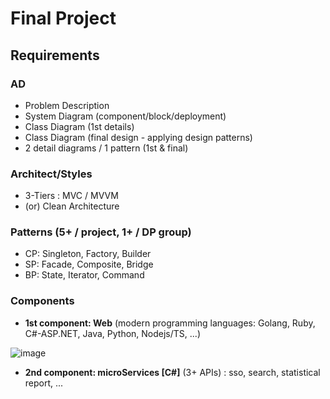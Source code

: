 
# Final Project


## Requirements

### AD
- Problem Description
- System Diagram (component/block/deployment)
- Class Diagram (1st details)
- Class Diagram (final design - applying design patterns)
- 2 detail diagrams / 1 pattern (1st & final)
  
### Architect/Styles
- 3-Tiers : MVC / MVVM
- (or) Clean Architecture

### Patterns (5+ / project, 1+ / DP group)
- CP: Singleton, Factory, Builder
- SP: Facade, Composite, Bridge
- BP: State, Iterator, Command

### Components 
- **1st component: Web** (modern programming languages: Golang, Ruby, C#-ASP.NET, Java, Python, Nodejs/TS, ...)

![image](https://github.com/user-attachments/assets/9aaa5dba-ab75-4fc5-8b07-bc7e3462d47b)

  
- **2nd component: microServices [C#]** (3+ APIs) : sso, search, statistical report, ...
